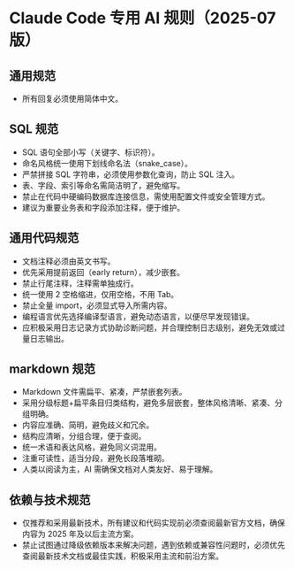 # Claude Code 专用 AI 规则（2025-07 版）

## 通用规范
- 所有回复必须使用简体中文。

## SQL 规范
- SQL 语句全部小写（关键字、标识符）。
- 命名风格统一使用下划线命名法（snake_case）。
- 严禁拼接 SQL 字符串，必须使用参数化查询，防止 SQL 注入。
- 表、字段、索引等命名需简洁明了，避免缩写。
- 禁止在代码中硬编码数据库连接信息，需使用配置文件或安全管理方式。
- 建议为重要业务表和字段添加注释，便于维护。

## 通用代码规范
- 文档注释必须由英文书写。
- 优先采用提前返回（early return），减少嵌套。
- 禁止行尾注释，注释需单独成行。
- 统一使用 2 空格缩进，仅用空格，不用 Tab。
- 禁止全量 import，必须显式导入所需内容。
- 编程语言优先选择编译型语言，避免动态语言，以便尽早发现错误。
- 应积极采用日志记录方式协助诊断问题，并合理控制日志级别，避免无效或过量日志输出。

## markdown 规范
- Markdown 文件需扁平、紧凑，严禁嵌套列表。
- 采用分级标题+扁平条目归类结构，避免多层嵌套，整体风格清晰、紧凑、分组明确。
- 内容应准确、简明，避免歧义和冗余。
- 结构应清晰，分组合理，便于查阅。
- 统一术语和表达风格，避免同义词混用。
- 注重可读性，适当分段，避免长段落堆砌。
- 人类以阅读为主，AI 需确保文档对人类友好、易于理解。

## 依赖与技术规范
- 仅推荐和采用最新技术，所有建议和代码实现前必须查阅最新官方文档，确保内容为 2025 年及以后主流方案。
- 禁止试图通过降级依赖版本来解决问题，遇到依赖或兼容性问题时，必须优先查阅最新技术文档或最佳实践，积极采用主流和前沿方案。
